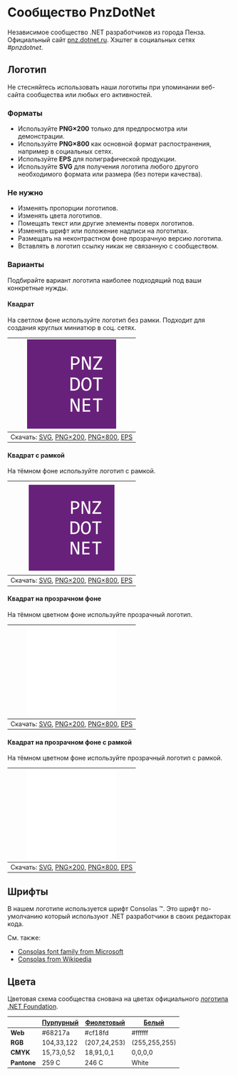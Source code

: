 ﻿# Сообщество PnzDotNet

Независимое сообщество .NET разработчиков из города Пенза. Официальный сайт [pnz.dotnet.ru](https://pnz.dotnet.ru/). Хэштег в социальных сетях _#pnzdotnet_.

## Логотип

Не стесняйтесь использовать наши логотипы при упоминании веб-сайта сообщества или любых его активностей.

### Форматы

- Используйте **PNG×200** только для предпросмотра или демонстрации.
- Используйте **PNG×800** как основной формат распостранения, например в социальных сетях.
- Используйте **EPS** для полиграфической продукции.
- Используйте **SVG** для получения логотипа любого другого необходимого формата или размера (без потери качества).

### Не нужно

- Изменять пропорции логотипов.
- Изменять цвета логотипов.
- Помещать текст или другие элементы поверх логотипов.
- Изменять шрифт или положение надписи на логотипах.
- Размещать на неконтрастном фоне прозрачную версию логотипа.
- Вставлять в логотип ссылку никак не связанную с сообществом.

### Варианты

Подбирайте вариант логотипа наиболее подходящий под ваши конкретные нужды.

#### Квадрат

На светлом фоне используйте логотип без рамки. Подходит для создания круглых миниатюр в соц. сетях.

| ![Квадратный логотип PnzDotNet](pnzdotnet-logo-squared-200.png) |
| :----: |
| Скачать: [SVG](https://raw.githubusercontent.com/AnatolyKulakov/SpbDotNet/master/Logo/Pnz/pnzdotnet-logo-squared.svg), [PNG×200](https://raw.githubusercontent.com/AnatolyKulakov/SpbDotNet/master/Logo/Pnz/pnzdotnet-logo-squared-200.png), [PNG×800](https://raw.githubusercontent.com/AnatolyKulakov/SpbDotNet/master/Logo/Pnz/pnzdotnet-logo-squared-800.png), [EPS](https://raw.githubusercontent.com/AnatolyKulakov/SpbDotNet/master/Logo/Pnz/pnzdotnet-logo-squared.eps) |

#### Квадрат с рамкой

На тёмном фоне используйте логотип с рамкой.

| ![Квадратный логотип PnzDotNet с рамкой](pnzdotnet-logo-squared-bordered-200.png) |
| :----: |
| Скачать: [SVG](https://raw.githubusercontent.com/AnatolyKulakov/SpbDotNet/master/Logo/Pnz/pnzdotnet-logo-squared-bordered.svg), [PNG×200](https://raw.githubusercontent.com/AnatolyKulakov/SpbDotNet/master/Logo/Pnz/pnzdotnet-logo-squared-bordered-200.png), [PNG×800](https://raw.githubusercontent.com/AnatolyKulakov/SpbDotNet/master/Logo/Pnz/pnzdotnet-logo-squared-bordered-800.png), [EPS](https://raw.githubusercontent.com/AnatolyKulakov/SpbDotNet/master/Logo/Pnz/pnzdotnet-logo-squared-bordered.eps) |

#### Квадрат на прозрачном фоне

На тёмном цветном фоне используйте прозрачный логотип.

| ![Квадратный прозрачный логотип PnzDotNet](pnzdotnet-logo-squared-white-200.png) |
| :----: |
| Скачать: [SVG](https://raw.githubusercontent.com/AnatolyKulakov/SpbDotNet/master/Logo/Pnz/pnzdotnet-logo-squared-white.svg), [PNG×200](https://raw.githubusercontent.com/AnatolyKulakov/SpbDotNet/master/Logo/Pnz/pnzdotnet-logo-squared-white-200.png), [PNG×800](https://raw.githubusercontent.com/AnatolyKulakov/SpbDotNet/master/Logo/Pnz/pnzdotnet-logo-squared-white-800.png), [EPS](https://raw.githubusercontent.com/AnatolyKulakov/SpbDotNet/master/Logo/Pnz/pnzdotnet-logo-squared-white.eps) |

#### Квадрат на прозрачном фоне с рамкой

На тёмном цветном фоне используйте прозрачный логотип с рамкой.

| ![Квадратный прозрачный логотип PnzDotNet с рамкой](pnzdotnet-logo-squared-white-bordered-200.png)  |
| :---: |
| Скачать: [SVG](https://raw.githubusercontent.com/AnatolyKulakov/SpbDotNet/master/Logo/Pnz/pnzdotnet-logo-squared-white-bordered.svg), [PNG×200](https://raw.githubusercontent.com/AnatolyKulakov/SpbDotNet/master/Logo/Pnz/pnzdotnet-logo-squared-white-bordered-200.png), [PNG×800](https://raw.githubusercontent.com/AnatolyKulakov/SpbDotNet/master/Logo/Pnz/pnzdotnet-logo-squared-white-bordered-800.png), [EPS](https://raw.githubusercontent.com/AnatolyKulakov/SpbDotNet/master/Logo/Pnz/pnzdotnet-logo-squared-white-bordered.eps) |

## Шрифты

В нашем логотипе используется шрифт Consolas ™. Это шрифт по-умолчанию который используют .NET разработчики в своих редакторах кода.

См. также:

- [Consolas font family from Microsoft](https://docs.microsoft.com/en-us/typography/font-list/consolas)
- [Consolas from Wikipedia](https://en.wikipedia.org/wiki/Consolas)

## Цвета

Цветовая схема сообщества снована на цветах официального [логотипа .NET Foundation](https://github.com/dotnet/swag/tree/master/logo).

|             | [Пурпурный](https://www.color-hex.com/color/68217a) | [Фиолетовый](https://www.color-hex.com/color/cf18fd) | [Белый](https://www.color-hex.com/color/ffffff) |
| ----------- | --------------------------------------------------- | ---------------------------------------------------- | ----------------------------------------------- |
| **Web**     | #68217a                                             | #cf18fd                                              | #ffffff                                         |
| **RGB**     | 104,33,122                                          | (207,24,253)                                         | (255,255,255)                                   |
| **CMYK**    | 15,73,0,52                                          | 18,91,0,1                                            | 0,0,0,0                                         |
| **Pantone** | 259 C                                               | 246 C                                                | White                                           |

